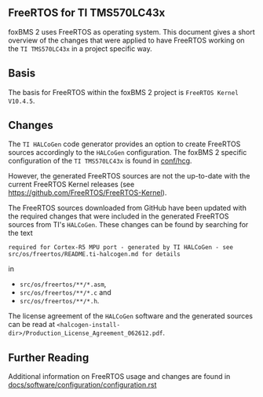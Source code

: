 ## FreeRTOS for TI TMS570LC43x

foxBMS 2 uses FreeRTOS as operating system.
This document gives a short overview of the changes that were applied to have
FreeRTOS working on the ``TI TMS570LC43x`` in a project specific way.

## Basis

The basis for FreeRTOS within the foxBMS 2 project is
``FreeRTOS Kernel V10.4.5``.

## Changes

The ``TI HALCoGen`` code generator provides an option to create FreeRTOS
sources accordingly to the ``HALCoGen`` configuration.
The foxBMS 2 specific configuration of the ``TI TMS570LC43x`` is found in
[conf/hcg](../../../conf/hcg).

However, the generated FreeRTOS sources are not the up-to-date with the current
FreeRTOS Kernel releases (see <https://github.com/FreeRTOS/FreeRTOS-Kernel>).

The FreeRTOS sources downloaded from GitHub have been updated with the required
changes that were included in the generated FreeRTOS sources from TI's
``HALCoGen``. These changes can be found by searching for the text

```
required for Cortex-R5 MPU port - generated by TI HALCoGen - see src/os/freertos/README.ti-halcogen.md for details
```

in

- ``src/os/freertos/**/*.asm``,
- ``src/os/freertos/**/*.c`` and
- ``src/os/freertos/**/*.h``.

The license agreement of the ``HALCoGen`` software and the generated sources
can be read at
``<halcogen-install-dir>/Production_License_Agreement_062612.pdf``.

## Further Reading

Additional information on FreeRTOS usage and changes are found in
[docs/software/configuration/configuration.rst](../../../docs/software/configuration/configuration.rst)
